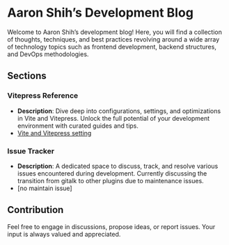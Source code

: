# Aaron Shih’s Development Blog

Welcome to Aaron Shih’s development blog! Here, you will find a collection of thoughts, techniques, and best practices revolving around a wide array of technology topics such as frontend development, backend structures, and DevOps methodologies.

## Sections

### Vitepress Reference

- **Description**: Dive deep into configurations, settings, and optimizations in Vite and Vitepress. Unlock the full potential of your development environment with curated guides and tips.
- [Vite and Vitepress setting](https://chodocs.cn/program/vitepress-plugin/)

### Issue Tracker

- **Description**: A dedicated space to discuss, track, and resolve various issues encountered during development. Currently discussing the transition from gitalk to other plugins due to maintenance issues.
- [no maintain issue]

## Contribution

Feel free to engage in discussions, propose ideas, or report issues. Your input is always valued and appreciated.
